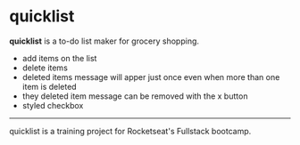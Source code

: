 # quicklist

**quicklist** is a to-do list maker for grocery shopping.

- add items on the list
- delete items
- deleted items message will apper just once even when more than one item is deleted
- they deleted item message can be removed with the x button
- styled checkbox
  
-------------

quicklist is a training project for Rocketseat's Fullstack bootcamp.
